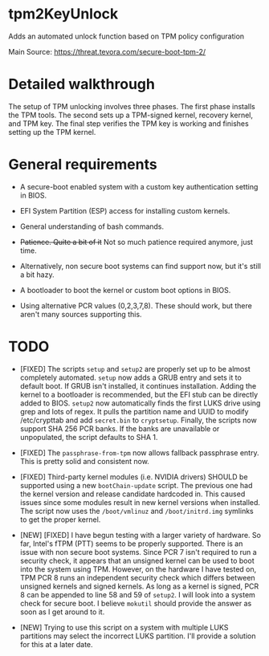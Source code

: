 # tpm2KeyUnlock
Adds an automated unlock function based on TPM policy configuration

Main Source: https://threat.tevora.com/secure-boot-tpm-2/

# Detailed walkthrough
The setup of TPM unlocking involves three phases. The first phase installs the TPM tools. The second sets up a TPM-signed kernel, recovery kernel, and TPM key. The final step verifies the TPM key is working and finishes setting up the TPM kernel.

# General requirements
- A secure-boot enabled system with a custom key authentication setting in BIOS.
- EFI System Partition (ESP) access for installing custom kernels.
- General understanding of bash commands.
- ~~Patience. Quite a bit of it~~ Not so much patience required anymore, just time.

- Alternatively, non secure boot systems can find support now, but it's still a bit hazy.
- A bootloader to boot the kernel or custom boot options in BIOS.
- Using alternative PCR values (0,2,3,7,8). These should work, but there aren't many sources supporting this.

# TODO
- [FIXED] The scripts `setup` and `setup2` are properly set up to be almost completely automated. `setup` now adds a GRUB entry and sets it to default boot. If GRUB isn't installed, it continues installation. Adding the kernel to a bootloader is recommended, but the EFI stub can be directly added to BIOS. `setup2` now automatically finds the first LUKS drive using grep and lots of regex. It pulls the partition name and UUID to modify /etc/crypttab and add `secret.bin` to `cryptsetup`. Finally, the scripts now support SHA 256 PCR banks. If the banks are unavailable or unpopulated, the script defaults to SHA 1. 

- [FIXED] The `passphrase-from-tpm` now allows fallback passphrase entry. This is pretty solid and consistent now.

- [FIXED] Third-party kernel modules (i.e. NVIDIA drivers) SHOULD be supported using a new `bootChain-update` script. The previous one had the kernel version and release candidate hardcoded in. This caused issues since some modules result in new kernel versions when installed. The script now uses the `/boot/vmlinuz` and `/boot/initrd.img` symlinks to get the proper kernel.

- [NEW] [FIXED] I have begun testing with a larger variety of hardware. So far, Intel's fTPM (PTT) seems to be properly supported. There is an issue with non secure boot systems. Since PCR 7 isn't required to run a security check, it appears that an unsigned kernel can be used to boot into the system using TPM. However, on the hardware I have tested on, TPM PCR 8 runs an independent security check which differs between unsigned kernels and signed kernels. As long as a kernel is signed, PCR 8 can be appended to line 58 and 59 of `setup2`. I will look into a system check for secure boot. I believe `mokutil` should provide the answer as soon as I get around to it.

- [NEW] Trying to use this script on a system with multiple LUKS partitions may select the incorrect LUKS partition. I'll provide a solution for this at a later date.